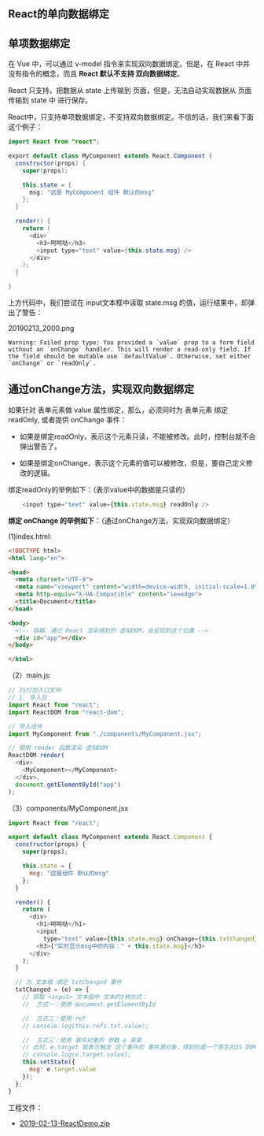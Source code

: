## React的单向数据绑定


## 单项数据绑定


在 Vue 中，可以通过 v-model 指令来实现双向数据绑定。但是，在 React 中并没有指令的概念，而且 **React 默认不支持 双向数据绑定**。

React 只支持，把数据从 state 上传输到 页面，但是，无法自动实现数据从 页面 传输到 state 中 进行保存。

React中，只支持单项数据绑定，不支持双向数据绑定。不信的话，我们来看下面这个例子：


```java
import React from "react";

export default class MyComponent extends React.Component {
  constructor(props) {
    super(props);

    this.state = {
      msg: "这是 MyComponent 组件 默认的msg"
    };
  }

  render() {
    return (
      <div>
        <h3>呵呵哒</h3>
        <input type="text" value={this.state.msg} />
      </div>
    );
  }

}


```

上方代码中，我们尝试在 input文本框中读取 state.msg 的值，运行结果中，却弹出了警告：

20190213_2000.png

```
Warning: Failed prop type: You provided a `value` prop to a form field without an `onChange` handler. This will render a read-only field. If the field should be mutable use `defaultValue`. Otherwise, set either `onChange` or `readOnly`.
```

## 通过onChange方法，实现双向数据绑定

如果针对 表单元素做 value 属性绑定，那么，必须同时为 表单元素 绑定 readOnly, 或者提供 onChange 事件：

- 如果是绑定readOnly，表示这个元素只读，不能被修改。此时，控制台就不会弹出警告了。

- 如果是绑定onChange，表示这个元素的值可以被修改，但是，要自己定义修改的逻辑。

绑定readOnly的举例如下：（表示value中的数据是只读的）

```javascript
	<input type="text" value={this.state.msg} readOnly />
```

**绑定 onChange 的举例如下**：（通过onChange方法，实现双向数据绑定）

(1)index.html:

```html
<!DOCTYPE html>
<html lang="en">

<head>
  <meta charset="UTF-8">
  <meta name="viewport" content="width=device-width, initial-scale=1.0">
  <meta http-equiv="X-UA-Compatible" content="ie=edge">
  <title>Document</title>
</head>

<body>
  <!-- 容器，通过 React 渲染得到的 虚拟DOM，会呈现到这个位置 -->
  <div id="app"></div>
</body>

</html>

```


（2）main.js:

```javascript
// JS打包入口文件
// 1. 导入包
import React from "react";
import ReactDOM from "react-dom";

// 导入组件
import MyComponent from "./components/MyComponent.jsx";

// 使用 render 函数渲染 虚拟DOM
ReactDOM.render(
  <div>
    <MyComponent></MyComponent>
  </div>,
  document.getElementById("app")
);

```

（3）components/MyComponent.jsx

```javascript
import React from "react";

export default class MyComponent extends React.Component {
  constructor(props) {
    super(props);

    this.state = {
      msg: "这是组件 默认的msg"
    };
  }

  render() {
    return (
      <div>
        <h1>呵呵哒</h1>
        <input
          type="text" value={this.state.msg} onChange={this.txtChanged} ref="txt" />
        <h3>{"实时显示msg中的内容：" + this.state.msg}</h3>
      </div>
    );
  }

  // 为 文本框 绑定 txtChanged 事件
  txtChanged = (e) => {
    // 获取 <input> 文本框中 文本的3种方式：
    //  方式一：使用 document.getElementById

    //  方式二：使用 ref
    // console.log(this.refs.txt.value);

    //  方式三：使用 事件对象的 参数 e 来拿
    // 此时，e.target 就表示触发 这个事件的 事件源对象，得到的是一个原生的JS DOM 对象。在这个案例里，e.target就是指文本框
    // console.log(e.target.value);
    this.setState({
      msg: e.target.value
    });
  };
}

```


工程文件：

- [2019-02-13-ReactDemo.zip]()











